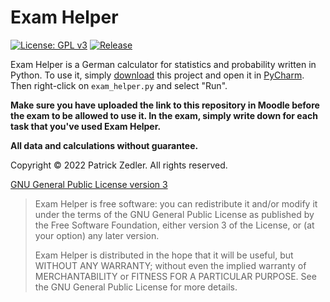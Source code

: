 # Exam Helper

[![License: GPL v3](https://img.shields.io/badge/License-GPLv3-blue.svg)](https://www.gnu.org/licenses/gpl-3.0)  [![Release](https://img.shields.io/github/v/release/patzly/ain2-stochastik?label=Release)](https://github.com/patzly/ain2-stochastik/releases)

Exam Helper is a German calculator for statistics and probability written in Python.
To use it, simply [download](https://github.com/patzly/ain2-stochastik/releases) this project and open it in [PyCharm](https://www.jetbrains.com/pycharm/). Then right-click on `exam_helper.py` and select "Run".

**Make sure you have uploaded the link to this repository in Moodle before the exam to be allowed to use it. In the exam, simply write down for each task that you've used Exam Helper.**

**All data and calculations without guarantee.**

Copyright &copy; 2022 Patrick Zedler. All rights reserved.

[GNU General Public License version 3](https://www.gnu.org/licenses/gpl.txt)

> Exam Helper is free software: you can redistribute it and/or modify it under the terms of the GNU General Public License as published by the Free Software Foundation, either version 3 of the License, or (at your option) any later version.
>
> Exam Helper is distributed in the hope that it will be useful, but WITHOUT ANY WARRANTY; without even the implied warranty of MERCHANTABILITY or FITNESS FOR A PARTICULAR PURPOSE. See the GNU General Public License for more details.
